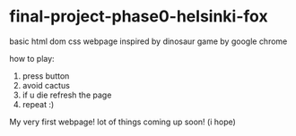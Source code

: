 # final-project-phase0-helsinki-fox

basic html dom css webpage
inspired by dinosaur game by google chrome

how to play:
1. press button 
2. avoid cactus
3. if u die refresh the page
4. repeat :)

My very first webpage! lot of things coming up soon! (i hope)